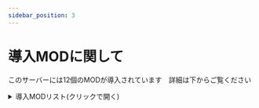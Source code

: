 ```yaml
---
sidebar_position: 3
---
```


# 導入MODに関して

このサーバーには12個のMODが導入されています　詳細は下からご覧ください

<details>
<summary>導入MODリスト(クリックで開く)</summary>

MOD名 | MODページ | 備考
---------- | ------------------- | -------
Pelayori's Cryo Storage (Crossplay!)  | [MODページ](https://www.curseforge.com/ark-survival-ascended/mods/cryopods) | クライオポッド導入
Arkitect Structures Remastered  | [MODページ](https://www.curseforge.com/ark-survival-ascended/mods/arkitect-structures-remastered) | 建材追加
Greenhouse Glass Fix  | [MODページ](https://www.curseforge.com/ark-survival-ascended/mods/greenhouse-glass-fix) | 建材追加
Klinger Additional Rustic Building  | [MODページ](https://www.curseforge.com/ark-survival-ascended/mods/klinger-additional-rustic-building) | 建材追加
Element And Tribute Transfers [Open Source]  | [MODページ](https://www.curseforge.com/ark-survival-ascended/mods/open-source-element-and-tribute-transfers) | 転送不可アイテムを転送可能にする
Dear Jane  | [MODページ](https://www.curseforge.com/ark-survival-ascended/mods/dear-jane) | DLC関連
Admin Panel  | [MODページ](https://www.curseforge.com/ark-survival-ascended/mods/admin-panel) | サーバー管理等に使うmod
Inventory Backup Saver  | [MODページ](https://www.curseforge.com/ark-survival-ascended/mods/inventory-backup-saver) | サーバー管理等に使うmod
ASA Api Utils  | [MODページ](https://www.curseforge.com/ark-survival-ascended/mods/asa-api-utils) | サーバー管理等に使うmod
MX-E Ark Shop UI  | [MODページ](https://www.curseforge.com/ark-survival-ascended/mods/mx-e-ark-shop-ui) | ArkショップのUI追加
Lethal Quests Ascended UI  | [MODページ](https://www.curseforge.com/ark-survival-ascended/mods/lethal-quests-ascended-ui) | クエストのUI追加
Winter Wonderland  | [MODページ](https://www.curseforge.com/ark-survival-ascended/mods/winter-wonderland) | イベント関連
</details>